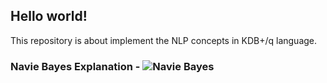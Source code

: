 ## Hello world!

This repository is about implement the NLP concepts in KDB+/q language.

### Navie Bayes Explanation - ![Navie Bayes](./Explanation/Navie_Bayes/)
